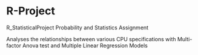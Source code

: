 # R-Project
R_StatisticalProject
Probability and Statistics Assignment

Analyses the relationships between various CPU specifications with Multi-factor Anova test and Multiple Linear Regression Models

